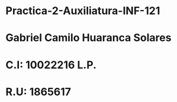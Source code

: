 # Practica-2-Auxiliatura-INF-121
# Gabriel Camilo Huaranca Solares
# C.I: 10022216 L.P.
# R.U: 1865617
